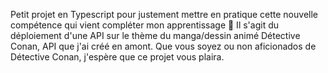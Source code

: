 Petit projet en Typescript pour justement mettre en pratique cette nouvelle compétence qui vient compléter mon apprentissage 🤗
Il s'agit du déploiement d'une API sur le thème du manga/dessin animé Détective Conan, API que j'ai créé en amont.
Que vous soyez ou non aficionados de Détective Conan, j'espère que ce projet vous plaira.
